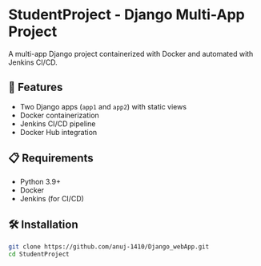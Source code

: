 # StudentProject - Django Multi-App Project

A multi-app Django project containerized with Docker and automated with Jenkins CI/CD.

## 🚀 Features

- Two Django apps (`app1` and `app2`) with static views
- Docker containerization
- Jenkins CI/CD pipeline
- Docker Hub integration

## 📋 Requirements

- Python 3.9+
- Docker
- Jenkins (for CI/CD)

## 🛠️ Installation

```bash
git clone https://github.com/anuj-1410/Django_webApp.git
cd StudentProject
```
